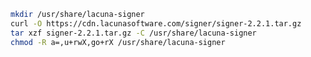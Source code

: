 ﻿```sh
mkdir /usr/share/lacuna-signer
curl -O https://cdn.lacunasoftware.com/signer/signer-2.2.1.tar.gz
tar xzf signer-2.2.1.tar.gz -C /usr/share/lacuna-signer
chmod -R a=,u+rwX,go+rX /usr/share/lacuna-signer
```
